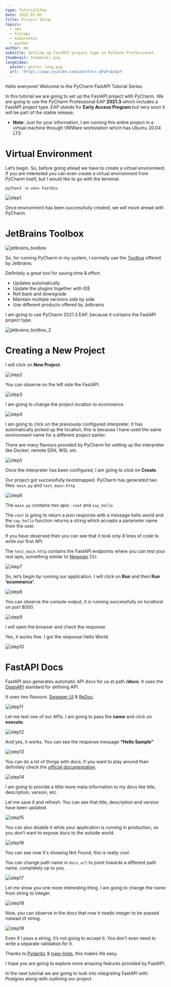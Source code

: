 ```yaml
---
type: TutorialStep
date: 2022-01-02
title: Project Setup
topics:
  - aws
  - fastapi
  - kubernetes
  - python
author: mm
subtitle: Setting up FastAPI project type in PyCharm Professional.
thumbnail: thumbnail.png
longVideo:
  poster: poster_long.png
  url: 'https://www.youtube.com/watch?v=_AFwFvGnEpY'
---
```


Hello everyone! Welcome to the PyCharm FastAPI Tutorial Series.

In this tutorial we are going to set up the FastAPI project with PyCharm. We are
going to use the PyCharm Professional EAP **2021.3** which includes a FastAPI project type. EAP stands
for **Early Access Program** but very soon it will be part of the stable release.

* **Note**: Just for your information, I am running this entire project in a virtual machine  through VMWare workstation which has Ubuntu 20.04 LTS


# Virtual Environment

Let’s begin. So, before going ahead we have to create a virtual environment. 
If you are interested you can even create a virtual environment from PyCharm itself, but I 
would like to go with the terminal.

```
python3 -m venv FastEnv
```

![step1](./steps/step1.png)


Once environment has been successfully created, we will move ahead with PyCharm.


# JetBrains Toolbox

![jetbrains_toolbox](./images/toolbox.png)

So, for running PyCharm in my system, I normally use 
the [Toolbox](https://www.jetbrains.com/toolbox-app/) offered by Jetbrains.

Definitely a great tool for saving time & effort.


- Updates automatically
- Update the plugins together with IDE
- Roll back and downgrade
- Maintain multiple versions side by side
- Use different products offered by Jetbrains


I am going to use PyCharm 2021.3 EAP, because it contains the FastAPI project type.

![jetbrains_toolbox_2](./images/toolbox-2.png)


# Creating a New Project

I will click on **New Project**.

![step2](./steps/step2.png)

You can observe on the left side the FastAPI. 

![step3](./steps/step3.png)

I am going to change the project location to ecommerce.

![step4](./steps/step4.png)

I am going to click on the previously configured interpreter. It has automatically 
picked up the location, this is because I have used the same environment name for
a different project earlier.

There are many flavours provided by PyCharm for setting up
the interpreter like Docker, remote SSH, WSL etc.

![step5](./steps/step5.png)

Once the interpreter has been configured, I am going to click on **Create**.

Our project got successfully bootstrapped. PyCharm has generated two files:  ```main.py``` and ```test_main.http```

![step6](./steps/step6.png)


The ```main.py``` contains two apis : ```root``` and ```say_hello``` 

The ```root``` is going to return a json response with a message
hello world and the ```say_hello``` function returns a string 
which accepts a parameter name from the user.

If you have observed then you can see that it took only 8 lines of code to write our first API.

The ```test_main.http``` contains the FastAPI endpoints where you can test your rest apis, 
something similar to [Newman](https://github.com/postmanlabs/newman) CLI. 

![step7](./steps/step7.png)

So, let’s begin by running our application. I will click on **Run** and then **Run ‘ecommerce’**.

![step8](./steps/step8.png)

You can observe the console output, it is running successfully on localhost on port 8000.

![step9](./steps/step9.png)

I will open the browser and check the response.

Yes, it works fine. I got the response Hello World.

![step10](./steps/step10.png)

# FastAPI Docs

FastAPI also generates automatic API docs for us at path **/docs**. It uses
the [OpenAPI](https://www.openapis.org/) standard for defining API. 

It uses two flavours: [Swagger UI](https://swagger.io/tools/swagger-ui/) & 
[ReDoc](https://github.com/Redocly/redoc).

![step11](./steps/step11.png)

Let me test one of our APIs. I am going to pass the **name** and click on **execute**.


![step12](./steps/step12.png)

And yes, it works. You can see the response message **“Hello Sample”**

![step13](./steps/step13.png)

You can do a lot of things with docs, if you want to play around then definitely 
check the [official documentation](https://fastapi.tiangolo.com/).


![step14](./steps/step14.png)

I am going to provide a little more meta information to my docs like 
title, description, version, etc.

Let me save it and refresh. You can see that title, description and version
have been updated.

![step15](./steps/step15.png)

You can also disable it while your application is running in production, so you don’t want to 
expose docs to the outside world.

![step16](./steps/step16.png)

You can see now it's showing Not Found, this is really cool. 

You can change path name in ```docs_url``` to point towards a 
different path name, completely up to you.

![step17](./steps/step17.png)

Let me show you one more interesting thing. I am going to change the name from string to integer. 

![step18](./steps/step18.png)

Now, you can observe in the docs that now it needs integer to be passed instead of string.

![step19](./steps/step19.png)

Even if I pass a string, it’s not going to accept it. You don’t even
need to write a separate validation for it. 

Thanks to [Pydantic](https://pydantic-docs.helpmanual.io/) & 
[type-hints](https://docs.python.org/3/library/typing.html), this makes life easy.

I hope you are going to explore more amazing features provided by FastAPI. 

In the next tutorial we are going to look into integrating FastAPI with 
Postgres along-with outlining our project.



